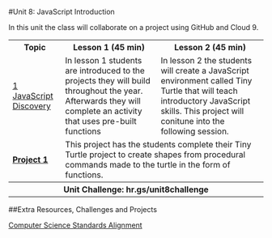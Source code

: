 #Unit 8: JavaScript Introduction

In this unit the class will collaborate on a project using GitHub and Cloud 9.

<table>
<tr>
	<th>Topic</th>
	<th>Lesson 1 (45 min)</th>
	<th>Lesson 2 (45 min)</th>
</tr>
<tr>
	<td><a href="topics/topic1">1 JavaScript Discovery</a></td>
	<td>In lesson 1 students are introduced to the projects they will build throughout the year. Afterwards they will complete an activity that uses pre-built functions </td>
	<td>In lesson 2 the students will create a JavaScript environment called Tiny Turtle that will teach introductory JavaScript skills. This  project will conitune into the following session.</td>
</tr>
<tr>
	<td><strong><a href="projects/project1">Project 1</a></strong></td>
	<td colspan="2">This project has the students complete their Tiny Turtle project to create shapes from procedural commands made to the turtle in the form of functions.</td>
</tr>
<tr>
	<th align="center" colspan="3">Unit Challenge: hr.gs/unit8challenge </th>
</tr>


</table>


##Extra Resources, Challenges and Projects


[Computer Science Standards Alignment](csStandards.md)



